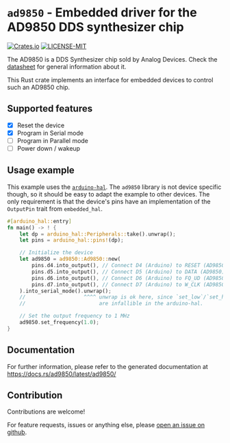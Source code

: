 # `ad9850` - Embedded driver for the AD9850 DDS synthesizer chip

[![Crates.io](https://img.shields.io/crates/v/ad9850?style=flat-square)](https://crates.io/crates/ad9850)
[![LICENSE-MIT](https://img.shields.io/crates/l/ad9850?style=flat-square)](./LICENSE-MIT)

The AD9850 is a DDS Synthesizer chip sold by Analog Devices. Check the [datasheet](https://www.analog.com/media/en/technical-documentation/data-sheets/AD9850.pdf) for general information about it.

This Rust crate implements an interface for embedded devices to control such an AD9850 chip.

## Supported features

- [x] Reset the device
- [x] Program in Serial mode
- [ ] Program in Parallel mode
- [ ] Power down / wakeup

## Usage example

This example uses the [`arduino-hal`](https://github.com/Rahix/avr-hal). The `ad9850` library is not device specific though, so
it should be easy to adapt the example to other devices. The only requirement is that the device's pins have an implementation
of the `OutputPin` trait from `embedded_hal`.

```rust
#[arduino_hal::entry]
fn main() -> ! {
    let dp = arduino_hal::Peripherals::take().unwrap();
    let pins = arduino_hal::pins!(dp);

    // Initialize the device
    let ad9850 = ad9850::Ad9850::new(
        pins.d4.into_output(), // Connect D4 (Arduino) to RESET (AD9850)
        pins.d5.into_output(), // Connect D5 (Arduino) to DATA (AD9850)
        pins.d6.into_output(), // Connect D6 (Arduino) to FQ_UD (AD9850)
        pins.d7.into_output(), // Connect D7 (Arduino) to W_CLK (AD9850)
    ).into_serial_mode().unwrap();
    //                   ^^^^ unwrap is ok here, since `set_low`/`set_high`
    //                        are infallible in the arduino-hal.

    // Set the output frequency to 1 MHz
    ad9850.set_frequency(1.0);
}
```

## Documentation

For further information, please refer to the generated documentation at https://docs.rs/ad9850/latest/ad9850/

## Contribution

Contributions are welcome!

For feature requests, issues or anything else, please [open an issue on github](https://github.com/nilclass/ad9850-rs/issues/new).

## 
